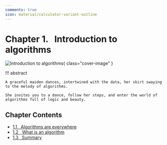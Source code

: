 ```yaml
---
comments: true
icon: material/calculator-variant-outline
---
```


# Chapter 1. &nbsp; Introduction to algorithms

![Introduction to algorithms](../assets/covers/chapter_introduction.jpg){ class="cover-image" }

!!! abstract

    A graceful maiden dances, intertwined with the data, her skirt swaying to the melody of algorithms.
   
    She invites you to a dance, follow her steps, and enter the world of algorithms full of logic and beauty.

## Chapter Contents

- [1.1 &nbsp; Algorithms are everywhere](https://www.hello-algo.com/en/chapter_introduction/algorithms_are_everywhere/)
- [1.2 &nbsp; What is an algorithm](https://www.hello-algo.com/en/chapter_introduction/what_is_dsa/)
- [1.3 &nbsp; Summary](https://www.hello-algo.com/en/chapter_introduction/summary/)
